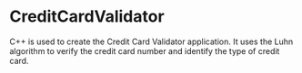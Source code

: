 # CreditCardValidator
C++ is used to create the Credit Card Validator application. It uses the Luhn algorithm to verify the credit card number and identify the type of credit card.
